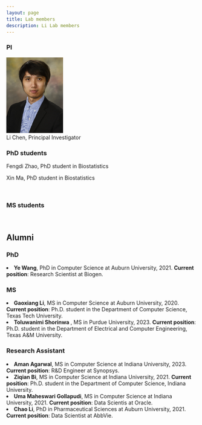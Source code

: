```yaml
---
layout: page
title: Lab members
description: Li Lab members
---
```



###  PI

<div class="container">
    <div class="row-fluid">
        <div class="span2">
                 <a href="../assets/pics/Chen.jpg">
            <img src="../assets/pics/Chen.jpg" height="200" width="150" title="Li Chen" alt="Li Chen"/>
        </a>
        </div>
    </div>
</div>
Li Chen, Principal Investigator 


<br/>


###  PhD students 

Fengdi Zhao, PhD student in Biostatistics

Xin Ma, PhD student in Biostatistics


<br/>


###  MS students 


<br/>


## Alumni

###  PhD

<li> <strong>Ye Wang</strong>, PhD in Computer Science at Auburn University, 2021. 
<strong>Current position</strong>: Research Scientist at Biogen. </li>
    
###  MS

<li> <strong>Gaoxiang Li</strong>, MS in Computer Science at Auburn University, 2020. 
<strong>Current position</strong>: Ph.D. student in the Department of Computer Science, Texas Tech University. </li>

<li> <strong>Toluwanimi Shorinwa </strong>, MS in Purdue University, 2023. 
<strong>Current position</strong>: Ph.D. student in the Department of Electrical and Computer Engineering, Texas A&M University. </li>


###  Research Assistant

<li> <strong>Aman Agarwal</strong>, MS in Computer Science at Indiana University, 2023. 
<strong>Current position</strong>: R&D Engineer at Synopsys.  
    
<li> <strong>Ziqian Bi</strong>, MS in Computer Science at Indiana University, 2021. 
<strong>Current position</strong>: Ph.D. student in the Department of Computer Science, Indiana University.  

<li> <strong>Uma Maheswari Gollapudi</strong>, MS in Computer Science at Indiana University, 2021. 
<strong>Current position</strong>: Data Scientis at Oracle. 
    
<li> <strong>Chao Li</strong>, PhD in Pharmaceutical Sciences at Auburn University, 2021. 
<strong>Current position</strong>: Data Scientist at AbbVie. </li>







